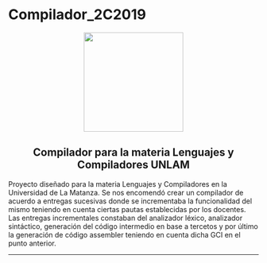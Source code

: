# Compilador_2C2019
<div align=center>
  <img src="https://lh3.googleusercontent.com/proxy/r56q0EwMjJ5voK3Bfoby6JeabSjYEbq3dGUqliiStLaeC2RvW6xLGNkfHupwPNrpNxYy4rBKBe5qGufJ-gt9dD6tBQhnsiXtpsOiYzyiXzk08235kWo"   width=200>
  </div>

<h2 align=center>Compilador para la materia Lenguajes y Compiladores UNLAM</h2>

Proyecto diseñado para la materia Lenguajes y Compiladores en la Universidad de La Matanza.
Se nos encomendó crear un compilador de acuerdo a entregas sucesivas donde se incrementaba la funcionalidad del mismo teniendo en cuenta ciertas pautas establecidas por los docentes.
Las entregas incrementales constaban del analizador léxico, analizador sintáctico, generación del código intermedio en base a tercetos y por último la generación de código assembler teniendo en cuenta dicha GCI en el punto anterior.


------------


